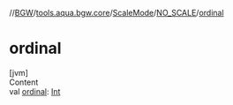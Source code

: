 //[BGW](../../../../index.md)/[tools.aqua.bgw.core](../../index.md)/[ScaleMode](../index.md)/[NO_SCALE](index.md)/[ordinal](ordinal.md)



# ordinal  
[jvm]  
Content  
val [ordinal](ordinal.md): [Int](https://kotlinlang.org/api/latest/jvm/stdlib/kotlin/-int/index.html)  



